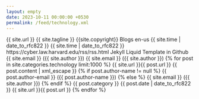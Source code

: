 ```yaml
---
layout: empty
date: 2023-10-11 00:00:00 +0530
permalink: /feed/technology.xml
---
```

<rss version="2.0" xmlns:atom="https://www.w3.org/2005/Atom">
	<channel>
		<title>{{ site.title }}</title>
		<link>{{ site.url }}</link>
		<description>{{ site.tagline }}</description>
		<copyright>{{site.copyright}}</copyright>
		<category>Blogs</category>
		<language>en-us</language>
		<pubDate>{{ site.time | date_to_rfc822  }}</pubDate>
		<lastBuildDate>{{ site.time | date_to_rfc822  }}</lastBuildDate>
		<atom:link href="{{ site.url }}/rss.xml" rel="self" type="application/rss+xml" />
		<docs>https://cyber.law.harvard.edu/rss/rss.html</docs>
		<generator>Jekyll Liquid Template in Github</generator>		
		<managingEditor>{{ site.email }} ({{ site.author }})</managingEditor>
		<webMaster>{{ site.email }} ({{ site.author }})</webMaster>
		{% for post in site.categories.technology limit:1000 %}
			<item>
				<title>{{ post.title | xml_escape }}</title>
				<link>{{ site.url }}{{ post.url }}</link>
				<description>{{ post.content | xml_escape }}</description>
			{% if post.author-name != null %}
				<author>{{ post.author-email }} ({{ post.author-name }})</author>
			{% else %}
				<author>{{ site.email }} ({{ site.author }})</author>
			{% endif %}
				<category>{{ post.category }}</category>
				<pubDate>{{ post.date | date_to_rfc822  }}</pubDate>
				<guid>{{ site.url }}{{ post.url }}</guid>
			</item>
		{% endfor %}
	</channel>
</rss>